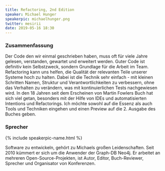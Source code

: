 ```yaml
---
title: Refactoring, 2nd Edition
speaker: Michael Hunger
speakerpic: michaelhunger.png
twitter: mesirii
date: 2019-05-16 18:30
---
```


### Zusammenfassung

Der Code den wir einmal geschrieben haben, muss oft für viele Jahre gelesen, verstanden, gewartet und erweitert werden. Guter Code ist definitiv kein Selbstzweck, sondern Grundlage für die Arbeit im Team. Refactoring kann uns helfen, die Qualität der relevanten Teile unserer Systeme hoch zu halten. Dabei ist die Technik sehr einfach - mit kleinen Schritten Namen, Struktur und Verantwortlichkeiten zu verbessern, ohne das Verhalten zu verändern, was mit kontinuierlichen Tests nachgewiesen wird. In den 18 Jahren seit dem Erscheinen von Martin Fowlers Buch hat sich viel getan, besonders mit der Hilfe von IDEs und automatisierten Intentions und Refactorings. Ich möchte sowohl auf die Essenz als auch Tools und Techniken eingehen und einen Preview auf die 2. Ausgabe des Buches geben.

### Sprecher

{% include speakerpic-name.html %} 


Software zu entwickeln, gehört zu Michaels großen Leidenschaften. Seit 2010 kümmert er sich um die Anwender der Graph-DB Neo4j. Er arbeitet an mehreren Open-Source-Projekten, ist Autor, Editor, Buch-Reviewer, Sprecher und Organisator von Konferenzen.